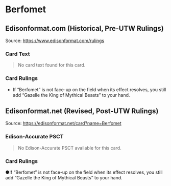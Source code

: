 # Berfomet

## Edisonformat.com (Historical, Pre-UTW Rulings)

Source: https://www.edisonformat.com/rulings

### Card Text

> No card text found for this card.

### Card Rulings

*   If “Berfomet” is not face-up on the field when its effect resolves, you still add “Gazelle the King of Mythical Beasts” to your hand.

## Edisonformat.net (Revised, Post-UTW Rulings)

Source: https://edisonformat.net/card?name=Berfomet

### Edison-Accurate PSCT

> No Edison-Accurate PSCT available for this card.

### Card Rulings

●If “Berfomet” is not face-up on the field when its effect resolves, you still add “Gazelle the King of Mythical Beasts” to your hand.
            